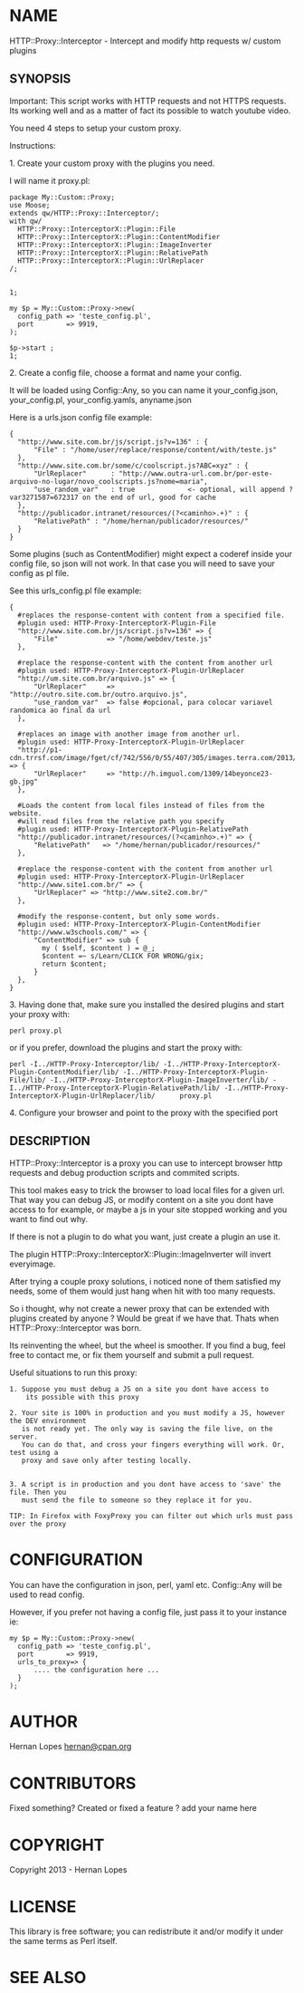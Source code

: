 

# NAME

HTTP::Proxy::Interceptor - Intercept and modify http requests w/ custom plugins

## SYNOPSIS

Important: This script works with HTTP requests and not HTTPS requests.
Its working well and as a matter of fact its possible to watch youtube video.

You need 4 steps to setup your custom proxy.

Instructions:

1\. Create your custom proxy with the plugins you need.

I will name it proxy.pl:

    package My::Custom::Proxy;
    use Moose;
    extends qw/HTTP::Proxy::Interceptor/;
    with qw/
      HTTP::Proxy::InterceptorX::Plugin::File
      HTTP::Proxy::InterceptorX::Plugin::ContentModifier
      HTTP::Proxy::InterceptorX::Plugin::ImageInverter
      HTTP::Proxy::InterceptorX::Plugin::RelativePath
      HTTP::Proxy::InterceptorX::Plugin::UrlReplacer
    /;
     

    1;

    my $p = My::Custom::Proxy->new(
      config_path => 'teste_config.pl',
      port        => 9919,
    );

    $p->start ;
    1;

2\. Create a config file, choose a format and name your config. 

It will be loaded using Config::Any, so you can name it your\_config.json, your\_config.pl, your\_config.yamls, anyname.json

Here is a urls.json config file example:
   

    {
      "http://www.site.com.br/js/script.js?v=136" : {
          "File" : "/home/user/replace/response/content/with/teste.js"
      },
      "http://www.site.com.br/some/c/coolscript.js?ABC=xyz" : {
          "UrlReplacer"      : "http://www.outra-url.com.br/por-este-arquivo-no-lugar/novo_coolscripts.js?nome=maria",
          "use_random_var"   : true             <- optional, will append ?var3271587=672317 on the end of url, good for cache
      },
      "http://publicador.intranet/resources/(?<caminho>.+)" : {
          "RelativePath" : "/home/hernan/publicador/resources/"
      }
    }

Some plugins (such as ContentModifier) might expect a coderef inside your config file, so json will not work. In that case you will need to save your config as pl file. 

See this urls\_config.pl file example:

    {
      #replaces the response-content with content from a specified file.
      #plugin used: HTTP-Proxy-InterceptorX-Plugin-File
      "http://www.site.com.br/js/script.js?v=136" => {
          "File"            => "/home/webdev/teste.js"
      },

      #replace the response-content with the content from another url
      #plugin used: HTTP-Proxy-InterceptorX-Plugin-UrlReplacer
      "http://um.site.com.br/arquivo.js" => {
          "UrlReplacer"     => "http://outro.site.com.br/outro.arquivo.js",
          "use_random_var"  => false #opcional, para colocar variavel randomica ao final da url
      },

      #replaces an image with another image from another url.
      #plugin used: HTTP-Proxy-InterceptorX-Plugin-UrlReplacer
      "http://p1-cdn.trrsf.com/image/fget/cf/742/556/0/55/407/305/images.terra.com/2013/09/04/italianomortebrasileirafacereprod.jpg" => {
          "UrlReplacer"     => "http://h.imguol.com/1309/14beyonce23-gb.jpg"
      },

      #Loads the content from local files instead of files from the website.
      #will read files from the relative path you specify
      #plugin used: HTTP-Proxy-InterceptorX-Plugin-RelativePath
      "http://publicador.intranet/resources/(?<caminho>.+)" => {
          "RelativePath"   => "/home/hernan/publicador/resources/"
      },

      #replace the response-content with the content from another url
      #plugin used: HTTP-Proxy-InterceptorX-Plugin-UrlReplacer
      "http://www.site1.com.br/" => {
          "UrlReplacer" => "http://www.site2.com.br/"
      },

      #modify the response-content, but only some words.
      #plugin used: HTTP-Proxy-InterceptorX-Plugin-ContentModifier
      "http://www.w3schools.com/" => {
          "ContentModifier" => sub {
            my ( $self, $content ) = @_;
            $content =~ s/Learn/CLICK FOR WRONG/gix;
            return $content;
          }
      },
    }

3\. Having done that, make sure you installed the desired plugins and start your proxy with:

    perl proxy.pl

or if you prefer, download the plugins and start the proxy with:

    perl -I../HTTP-Proxy-Interceptor/lib/ -I../HTTP-Proxy-InterceptorX-Plugin-ContentModifier/lib/ -I../HTTP-Proxy-InterceptorX-Plugin-File/lib/ -I../HTTP-Proxy-InterceptorX-Plugin-ImageInverter/lib/ -I../HTTP-Proxy-InterceptorX-Plugin-RelativePath/lib/ -I../HTTP-Proxy-InterceptorX-Plugin-UrlReplacer/lib/      proxy.pl

4\. Configure your browser and point to the proxy with the specified port

## DESCRIPTION

HTTP::Proxy::Interceptor is a proxy you can use to intercept browser http requests and debug production scripts and commited scripts. 

This tool makes easy to trick the browser to load local files for a given url. That way you can debug JS, or modify content on a site you dont have access to for example, or maybe a js in your site stopped working and you want to find out why.

If there is not a plugin to do what you want, just create a plugin an use it.

The plugin HTTP::Proxy::InterceptorX::Plugin::ImageInverter will invert everyimage.

After trying a couple proxy solutions, i noticed none of them satisfied my needs, some of them would just hang when hit with too many requests. 

So i thought, why not create a newer proxy that can be extended with plugins created by anyone ? Would be great if we have that. Thats when HTTP::Proxy::Interceptor was born.

Its reinventing the wheel, but the wheel is smoother. If you find a bug, feel free to contact me, or fix them yourself and submit a pull request.

Useful situations to run this proxy:

    1. Suppose you must debug a JS on a site you dont have access to
        its possible with this proxy

    2. Your site is 100% in production and you must modify a JS, however the DEV environment
       is not ready yet. The only way is saving the file live, on the server. 
       You can do that, and cross your fingers everything will work. Or, test using a
       proxy and save only after testing locally.
    

    3. A script is in production and you dont have access to 'save' the file. Then you
       must send the file to someone so they replace it for you.

    TIP: In Firefox with FoxyProxy you can filter out which urls must pass over the proxy

# CONFIGURATION

You can have the configuration in json, perl, yaml etc. Config::Any will be used to read config.

However, if you prefer not having a config file, just pass it to your instance ie:

    my $p = My::Custom::Proxy->new(
      config_path => 'teste_config.pl',
      port        => 9919,
      urls_to_proxy=> {
          .... the configuration here ...
      }
    );



# AUTHOR

Hernan Lopes <hernan@cpan.org>

# CONTRIBUTORS

Fixed something? Created or fixed a feature ? add your name here

# COPYRIGHT

Copyright 2013 - Hernan Lopes

# LICENSE

This library is free software; you can redistribute it and/or modify
it under the same terms as Perl itself.

# SEE ALSO
